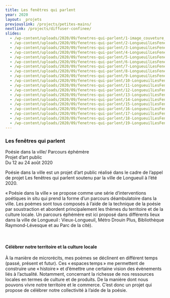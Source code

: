 ```yaml
---
title: Les fenêtres qui parlent
year: 2020
layout: _projets
previouslink: /projects/petites-mains/
nextlink: /projects/diffuser-confinee/
slides:
  - /wp-content/uploads/2020/09/fenetres-qui-parlent/1-image_couveture_projet_resized.jpg
  - /wp-content/uploads/2020/09/fenetres-qui-parlent/2-LongueuilLesFenetresQuiParlent-(2-of-29)_resized.jpg
  - /wp-content/uploads/2020/09/fenetres-qui-parlent/3-LongueuilLesFenetresQuiParlent-(3-of-29)_resized.jpg
  - /wp-content/uploads/2020/09/fenetres-qui-parlent/4-LongueuilLesFenetresQuiParlent-(4-of-29)_resized.jpg
  - /wp-content/uploads/2020/09/fenetres-qui-parlent/5-LongueuilLesFenetresQuiParlent-(5-of-29)_resized.jpg
  - /wp-content/uploads/2020/09/fenetres-qui-parlent/6-LongueuilLesFenetresQuiParlent-(6-of-29)_resized.jpg
  - /wp-content/uploads/2020/09/fenetres-qui-parlent/7-LongueuilLesFenetresQuiParlent-(7-of-29)_resized.jpg
  - /wp-content/uploads/2020/09/fenetres-qui-parlent/8-LongueuilLesFenetresQuiParlent_resized.jpg
  - /wp-content/uploads/2020/09/fenetres-qui-parlent/9-LongueuilLesFenetresQuiParlent-(9-of-29)_resized.jpg
  - /wp-content/uploads/2020/09/fenetres-qui-parlent/10-LongueuilLesFenetresQuiParlent-(10-of-29)_resized.jpg
  - /wp-content/uploads/2020/09/fenetres-qui-parlent/11-LongueuilLesFenetresQuiParlent_resized.jpg
  - /wp-content/uploads/2020/09/fenetres-qui-parlent/12-LongueuilLesFenetresQuiParlent-(12-of-29)_resized.jpg
  - /wp-content/uploads/2020/09/fenetres-qui-parlent/13-LongueuilLesFenetresQuiParlent_resized.jpg
  - /wp-content/uploads/2020/09/fenetres-qui-parlent/14-LongueuilLesFenetresQuiParlent_resized.jpg
  - /wp-content/uploads/2020/09/fenetres-qui-parlent/15-LongueuilLesFenetresQuiParlent_resized.jpg
  - /wp-content/uploads/2020/09/fenetres-qui-parlent/16-LongueuilLesFenetresQuiParlent_resized.jpg
  - /wp-content/uploads/2020/09/fenetres-qui-parlent/17-LongueuilLesFenetresQuiParlent_resized.jpg
  - /wp-content/uploads/2020/09/fenetres-qui-parlent/18-LongueuilLesFenetresQuiParlent_resized.jpg
  - /wp-content/uploads/2020/09/fenetres-qui-parlent/19-LongueuilLesFenetresQuiParlent_resized.jpg
---
```


<div class="one_half">
<h3>Les fenêtres qui parlent</h3>
<p>Poésie dans la ville/ Parcours éphémère<br/>
Projet d’art public</br>
Du 12 au 24 août 2020</p>

<p>Poésie dans la ville est un projet d’art public réalisé dans le cadre de l’appel de projet Les fenêtres qui parlent soutenu par la ville de Longueuil à l’été 2020.</p>

<p>« Poésie dans la ville » se propose comme une série d’interventions poétiques in situ qui prend la forme d’un parcours déambulatoire dans la ville. Les poèmes sont tous composés à l’aide de la technique de la poésie par soustraction et abordent principalement les thèmes du territoire et de la culture locale. Un parcours éphémère est ici proposé dans différents lieux dans la ville de Longueuil : Vieux-Longueuil, Métro Drouin Plus, Bibliothèque Raymond-Lévesque et au Parc de la cité).</p>
<br/>

<h4>Célébrer notre territoire et la culture locale</h4>

<p>À la manière de microrécits, mes poèmes se déclinent en différent temps (passé, présent et futur). Ces « espaces temps » me permettent de construire une « histoire » et d’émettre une certaine vision des évènements liés à l’actualité. Notamment, concernant la richesse de nos ressources locales en termes de culture et de produits. De la manière dont nous pouvons vivre notre territoire et le commerce. C’est donc un projet qui propose de célébrer notre collectivité à l’aide de la poésie.</p>

</div>
